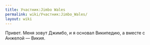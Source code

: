 ```yaml
---
title: Участник:Jimbo Wales
permalink: wiki/Участник:Jimbo_Wales/
layout: wiki
---
```


Привет. Меня зовут Джимбо, и я основал Википедию, а вместе с Анжелой —
Викия.
